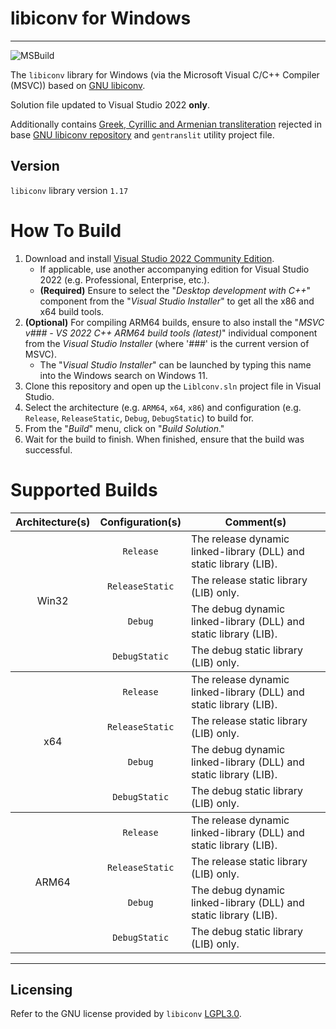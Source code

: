 ﻿# libiconv for Windows
----------------------
![MSBuild](https://github.com/pffang/libiconv-for-Windows/actions/workflows/msbuild.yml/badge.svg)

The `libiconv` library for Windows (via the Microsoft Visual C/C++ Compiler (MSVC)) based on [GNU libiconv][1].

Solution file updated to Visual Studio 2022 **only**.

Additionally contains [Greek, Cyrillic and Armenian transliteration][5] rejected in base [GNU libiconv repository][6]
and `gentranslit` utility project file.


## Version

`libiconv` library version `1.17`

# How To Build

1. Download and install [Visual Studio 2022 Community Edition][4].
   - If applicable, use another accompanying edition for Visual Studio 2022 (e.g. Professional, Enterprise, etc.).
   - **(Required)** Ensure to select the "*Desktop development with C++*" component from the "*Visual Studio Installer*" to get all the x86 and x64 build tools.
2. **(Optional)** For compiling ARM64 builds, ensure to also install the "*MSVC v### - VS 2022 C++ ARM64 build tools (latest)*" individual component from the *Visual Studio Installer* (where '###' is the current version of MSVC).
   - The "*Visual Studio Installer*" can be launched by typing this name into the Windows search on Windows 11.
3. Clone this repository and open up the `Liblconv.sln` project file in Visual Studio.
4. Select the architecture (e.g. `ARM64`, `x64`, `x86`) and configuration (e.g. `Release`, `ReleaseStatic`, `Debug`, `DebugStatic`) to build for.
5. From the "*Build*" menu, click on "*Build Solution*."
6. Wait for the build to finish.
   When finished, ensure that the build was successful.

# Supported Builds

<table>
    <thead>
        <tr>
            <th><center>Architecture(s)</center></th>
            <th><center>Configuration(s)</center></th>
            <th><center>Comment(s)</center></th>
        </tr>
    </thead>
    <tbody>
        <tr>
            <td rowspan=4><center>Win32</center></td>
            <td><center><code>Release</code></center></td>
            <td>The release dynamic linked-library (DLL) and static library (LIB).</td>
        </tr>
        <tr>
            <td><center><code>ReleaseStatic</code></center></td>
            <td>The release static library (LIB) only.</td>
        </tr>
        <tr>
            <td><center><code>Debug</code></center></td>
            <td>The debug dynamic linked-library (DLL) and static library (LIB).</td>
        </tr>
        <tr>
            <td><center><code>DebugStatic</code></center></td>
            <td>The debug static library (LIB) only.</td>
        </tr>
    </tbody>
    <tbody>
        <tr>
            <td rowspan=4><center>x64</center></td>
            <td><center><code>Release</code></center></td>
            <td>The release dynamic linked-library (DLL) and static library (LIB).</td>
        </tr>
        <tr>
            <td><center><code>ReleaseStatic</code></center></td>
            <td>The release static library (LIB) only.</td>
        </tr>
        <tr>
            <td><center><code>Debug</code></center></td>
            <td>The debug dynamic linked-library (DLL) and static library (LIB).</td>
        </tr>
        <tr>
            <td><center><code>DebugStatic</code></center></td>
            <td>The debug static library (LIB) only.</td>
        </tr>
    </tbody>
    <tbody>
        <tr>
            <td rowspan=4><center>ARM64</center></td>
            <td><center><code>Release</code></center></td>
            <td>The release dynamic linked-library (DLL) and static library (LIB).</td>
        </tr>
        <tr>
            <td><center><code>ReleaseStatic</code></center></td>
            <td>The release static library (LIB) only.</td>
        </tr>
        <tr>
            <td><center><code>Debug</code></center></td>
            <td>The debug dynamic linked-library (DLL) and static library (LIB).</td>
        </tr>
        <tr>
            <td><center><code>DebugStatic</code></center></td>
            <td>The debug static library (LIB) only.</td>
        </tr>
    </tbody>
</table>

----------------------
## Licensing

Refer to the GNU license provided by `libiconv` [LGPL3.0][3].

[1]: https://www.gnu.org/software/libiconv
[2]: http://www.codeproject.com/Articles/302012/How-to-Build-libiconv-with-Microsoft-Visual-Studio
[3]: https://www.gnu.org/licenses/lgpl.html
[4]: https://visualstudio.microsoft.com/vs/community/
[5]: https://github.com/yuryleb/iconv-for-windows/commit/0b4f8bcd473260948201de7d042f67d79f6e11cb
[6]: https://savannah.gnu.org/bugs/?56304

